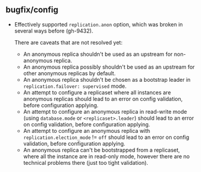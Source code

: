 ## bugfix/config

* Effectively supported `replication.anon` option, which was broken in several
  ways before (gh-9432).

  There are caveats that are not resolved yet:

  * An anonymous replica shouldn't be used as an upstream for non-anonymous
    replica.
  * An anonymous replica possibly shouldn't be used as an upstream for other
    anonymous replicas by default.
  * An anonymous replica shouldn't be chosen as a bootstrap leader in
    `replication.failover: supervised` mode.
  * An attempt to configure a replicaset where all instances are anonymous
    replicas should lead to an error on config validation, before configuration
    applying.
  * An attempt to configure an anonymous replica in read-write mode (using
    `database.mode` or `<replicaset>.leader`) should lead to an error on config
    validation, before configuration applying.
  * An attempt to configure an anonymous replica with
    `replication.election_mode` != `off` should lead to an error on config
    validation, before configuration applying.
  * An anonymous replica can't be bootstrapped from a replicaset, where all the
    instance are in read-only mode, however there are no technical problems
    there (just too tight validation).
